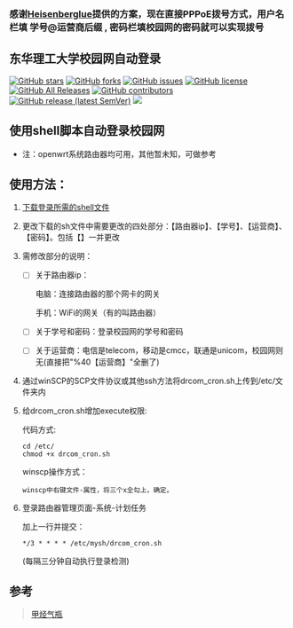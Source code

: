 ### 感谢[Heisenberglue](https://github.com/q4w5e6/ECUT-Auto-Login/issues/2)提供的方案，现在直接PPPoE拨号方式，用户名栏填 学号@运营商后缀 , 密码栏填校园网的密码就可以实现拨号


## 东华理工大学校园网自动登录
[![GitHub stars](https://img.shields.io/github/stars/q4w5e6/ECUT-Auto-Login?style=flat-square)](https://github.com/q4w5e6/ECUT-Auto-Login/stargazers)
[![GitHub forks](https://img.shields.io/github/forks/q4w5e6/ECUT-Auto-Login?style=flat-square)](https://github.com/q4w5e6/ECUT-Auto-Login/network)
[![GitHub issues](https://img.shields.io/github/issues/q4w5e6/ECUT-Auto-Login?style=flat-square)](https://github.com/q4w5e6/ECUT-Auto-Login/issues)
[![GitHub license](https://img.shields.io/badge/license-MIT-blueviolet.svg)](https://github.com/q4w5e6/ECUT-Auto-Login/blob/main/LICENSE) 
[![GitHub All Releases](https://img.shields.io/github/downloads/q4w5e6/ECUT-Auto-Login/total?style=flat-square)](https://github.com/q4w5e6/ECUT-Auto-Login/releases)
[![GitHub contributors](https://img.shields.io/github/contributors/q4w5e6/ECUT-Auto-Login?style=flat-square)](https://github.com/q4w5e6/ECUT-Auto-Login/graphs/contributors)
[![GitHub release (latest SemVer)](https://img.shields.io/github/v/release/q4w5e6/ECUT-Auto-Login?style=flat-square)](https://github.com/q4w5e6/ECUT-Auto-Login/releases)
[![](https://tokei.rs/b1/github/q4w5e6/ECUT-Auto-Login?category=code)](#)
##
## 使用shell脚本自动登录校园网
* 注：openwrt系统路由器均可用，其他暂未知，可做参考
## 使用方法：
1.  [下载登录所需的shell文件](https://github.com/q4w5e6/ECUT-Auto-Login/releases/download/1.0/drcom_cron.sh)
2.  更改下载的sh文件中需要更改的四处部分：【路由器ip】、【学号】、【运营商】、【密码】。包括【】一并更改
3.  需修改部分的说明：
    - [ ] 关于路由器ip：
       
       电脑：连接路由器的那个网卡的网关
       
       手机：WiFi的网关（有的叫路由器）
    - [ ] 关于学号和密码：登录校园网的学号和密码
    - [ ] 关于运营商：电信是telecom，移动是cmcc，联通是unicom，校园网则无(直接把"%40【运营商】"全删了)
     
4.  通过winSCP的SCP文件协议或其他ssh方法将drcom_cron.sh上传到/etc/文件夹内
5.  给drcom_cron.sh增加execute权限:

      代码方式:

        cd /etc/
        chmod +x drcom_cron.sh
   
       winscp操作方式：
  
        winscp中右键文件-属性，将三个x全勾上，确定。

6.  登录路由器管理页面-系统-计划任务

    加上一行并提交：

        */3 * * * * /etc/mysh/drcom_cron.sh     
     (每隔三分钟自动执行登录检测)
    

## 参考
>[甲烃气瓶](https://jakting.com/archives/drcom-autologin-padavan-tgbot.html)

